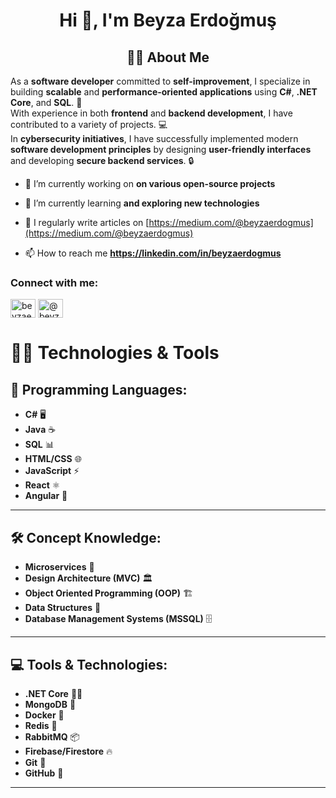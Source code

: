 <h1 align="center">Hi 👋, I'm Beyza Erdoğmuş</h1>
<h2 align="center">👨‍💻 About Me</h2>


As a **software developer** committed to **self-improvement**, I specialize in building **scalable** and **performance-oriented applications** using **C#**, **.NET Core**, and **SQL**. 🚀  
With experience in both **frontend** and **backend development**, I have contributed to a variety of projects. 💻  
In **cybersecurity initiatives**, I have successfully implemented modern **software development principles** by designing **user-friendly interfaces** and developing **secure backend services**. 🔒


- 🔭 I’m currently working on **on various open-source projects**

- 🌱 I’m currently learning **and exploring new technologies**

- 📝 I regularly write articles on [https://medium.com/@beyzaerdogmus](https://medium.com/@beyzaerdogmus)

- 📫 How to reach me **https://linkedin.com/in/beyzaerdogmus**

<h3 align="left">Connect with me:</h3>
<p align="left">
<a href="https://linkedin.com/in/beyzaerdogmus" target="blank"><img align="center" src="https://raw.githubusercontent.com/rahuldkjain/github-profile-readme-generator/master/src/images/icons/Social/linked-in-alt.svg" alt="beyzaerdogmus" height="30" width="40" /></a>
<a href="https://medium.com/@beyzaerdogmus" target="blank"><img align="center" src="https://raw.githubusercontent.com/rahuldkjain/github-profile-readme-generator/master/src/images/icons/Social/medium.svg" alt="@beyzaerdogmus" height="30" width="40" /></a>
</p>

# 👨‍💻 Technologies & Tools

## 🔧 **Programming Languages:**
- **C#** 🖥️
- **Java** ☕
- **SQL** 📊
- **HTML/CSS** 🌐
- **JavaScript** ⚡
- **React** ⚛️
- **Angular** 🔶

---

## 🛠️ **Concept Knowledge:**
- **Microservices** 🧩
- **Design Architecture (MVC)** 🏛️
- **Object Oriented Programming (OOP)** 🏗️
- **Data Structures** 🧠
- **Database Management Systems (MSSQL)** 🗄️

---

## 💻 **Tools & Technologies:**
- **.NET Core** 🧑‍💻
- **MongoDB** 🍃
- **Docker** 🐳
- **Redis** 🚀
- **RabbitMQ** 📦
- **Firebase/Firestore** 🔥
- **Git** 🧰
- **GitHub** 🐙

---




